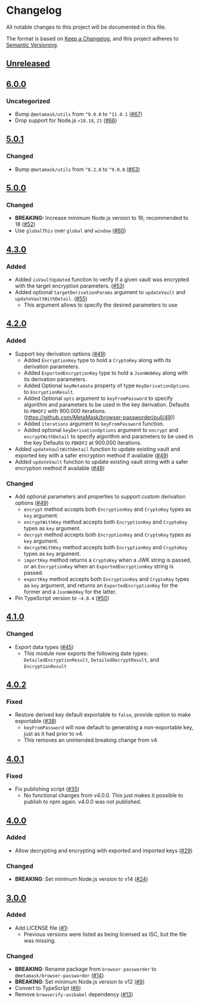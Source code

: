 # Changelog
All notable changes to this project will be documented in this file.

The format is based on [Keep a Changelog](https://keepachangelog.com/en/1.0.0/),
and this project adheres to [Semantic Versioning](https://semver.org/spec/v2.0.0.html).

## [Unreleased]

## [6.0.0]
### Uncategorized
- Bump `@metamask/utils` from `^9.0.0` to `^11.0.1` ([#67](https://github.com/MetaMask/browser-passworder/pull/67))
- Drop support for Node.js `<18.18`, `21` ([#66](https://github.com/MetaMask/browser-passworder/pull/66))

## [5.0.1]
### Changed
- Bump `@metamask/utils` from `^8.2.0` to `^9.0.0` ([#63](https://github.com/MetaMask/browser-passworder/pull/63))

## [5.0.0]
### Changed
- **BREAKING:** Increase minimum Node.js version to 16; recommended to 18 ([#52](https://github.com/MetaMask/browser-passworder/pull/52))
- Use `globalThis` over `global` and `window` ([#60](https://github.com/MetaMask/browser-passworder/pull/60))

## [4.3.0]
### Added
- Added `isVaultUpdated` function to verify if a given vault was encrypted with the target encryption parameters. ([#53](https://github.com/MetaMask/browser-passworder/pull/53))
- Added optional `targetDerivationParams` argument to `updateVault` and `updateVaultWithDetail`. ([#55](https://github.com/MetaMask/browser-passworder/pull/55))
  - This argument allows to specify the desired parameters to use

## [4.2.0]
### Added
- Support key derivation options ([#49](https://github.com/MetaMask/browser-passworder/pull/49))
  - Added `EncryptionKey` type to hold a `CryptoKey` along with its derivation parameters.
  - Added `ExportedEncryptionKey` type to hold a `JsonWebKey` along with its derivation parameters.
  - Added Optional `keyMetadata` property of type `KeyDerivationOptions` to `EncryptionResult`.
  - Added Optional `opts`  argument to `keyFromPassword` to specify algorithm and parameters to be used in the key derivation. Defaults to `PBKDF2` with 900.000 iterations.(https://github.com/MetaMask/browser-passworder/pull/49))
  - Added `iterations` argument to `keyFromPassword` function.
  - Added optional `keyDerivationOptions` argument to `encrypt` and `encryptWithDetail` to specify algorithm and parameters to be used in the key Defaults to `PBKDF2` at 900.000 iterations.
- Added `updateVaultWithDetail` function to update existing vault and exported key with a safer encryption method if available ([#49](https://github.com/MetaMask/browser-passworder/pull/49))
- Added `updateVault` function to update existing vault string with a safer encryption method if available ([#49](https://github.com/MetaMask/browser-passworder/pull/49))

### Changed
- Add optional parameters and properties to support custom derivation options ([#49](https://github.com/MetaMask/browser-passworder/pull/49))
  - `encrypt` method accepts both `EncryptionKey` and `CryptoKey` types as `key` argument.
  - `encryptWithKey` method accepts both `EncryptionKey` and `CryptoKey` types as `key` argument.
  - `decrypt` method accepts both `EncryptionKey` and `CryptoKey` types as `key` argument.
  - `decryptWithKey` method accepts both `EncryptionKey` and `CryptoKey` types as `key` argument.
  - `importKey` method returns a `CryptoKey` when a JWK string is passed, or an `EncryptionKey` when an `ExportedEncryptionKey` string is passed.
  - `exportKey` method accepts both `EncryptionKey` and `CryptoKey` types as `key` argument, and returns an `ExportedEncryptionKey` for the former and a `JsonWebKey` for the latter.
- Pin TypeScript version to `~4.8.4` ([#50](https://github.com/MetaMask/browser-passworder/pull/50))

## [4.1.0]
### Changed
- Export data types ([#45](https://github.com/MetaMask/browser-passworder/pull/45))
  - This module now exports the following date types: `DetailedEncryptionResult`, `DetailedDecryptResult`, and `EncryptionResult`

## [4.0.2]
### Fixed
- Restore derived key default exportable to `false`, provide option to make exportable ([#38](https://github.com/MetaMask/browser-passworder/pull/38))
  - `keyFromPassword` will now default to generating a non-exportable key, just as it had prior to v4.
  - This removes an unintended breaking change from v4

## [4.0.1]
### Fixed
- Fix publishing script ([#35](https://github.com/MetaMask/browser-passworder/pull/35))
  - No functional changes from v4.0.0. This just makes it possible to publish to npm again. v4.0.0 was not published.

## [4.0.0]
### Added
- Allow decrypting and encrypting with exported and imported keys ([#29](https://github.com/MetaMask/browser-passworder/pull/29))

### Changed
- **BREAKING**: Set minimum Node.js version to v14 ([#24](https://github.com/MetaMask/browser-passworder/pull/24))

## [3.0.0]
### Added
- Add LICENSE file ([#1](https://github.com/MetaMask/browser-passworder/pull/1))
  - Previous versions were listed as being licensed as ISC, but the file was missing.

### Changed
- **BREAKING**: Rename package from `browser-passworder` to `@metamask/browser-passworder` ([#14](https://github.com/MetaMask/browser-passworder/pull/14))
- **BREAKING**: Set minimum Node.js version to v12 ([#9](https://github.com/MetaMask/browser-passworder/pull/9))
- Convert to TypeScript ([#6](https://github.com/MetaMask/browser-passworder/pull/6))
- Remove `browserify-unibabel` dependency ([#13](https://github.com/MetaMask/browser-passworder/pull/13))

[Unreleased]: https://github.com/MetaMask/browser-passworder/compare/v6.0.0...HEAD
[6.0.0]: https://github.com/MetaMask/browser-passworder/compare/v5.0.1...v6.0.0
[5.0.1]: https://github.com/MetaMask/browser-passworder/compare/v5.0.0...v5.0.1
[5.0.0]: https://github.com/MetaMask/browser-passworder/compare/v4.3.0...v5.0.0
[4.3.0]: https://github.com/MetaMask/browser-passworder/compare/v4.2.0...v4.3.0
[4.2.0]: https://github.com/MetaMask/browser-passworder/compare/v4.1.0...v4.2.0
[4.1.0]: https://github.com/MetaMask/browser-passworder/compare/v4.0.2...v4.1.0
[4.0.2]: https://github.com/MetaMask/browser-passworder/compare/v4.0.1...v4.0.2
[4.0.1]: https://github.com/MetaMask/browser-passworder/compare/v4.0.0...v4.0.1
[4.0.0]: https://github.com/MetaMask/browser-passworder/compare/v3.0.0...v4.0.0
[3.0.0]: https://github.com/MetaMask/browser-passworder/releases/tag/v3.0.0

